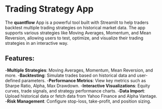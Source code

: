 # Trading Strategy App

The **quantflow** App is a powerful tool built with Streamlit to help traders backtest multiple trading strategies on historical market data. The app supports various strategies like Moving Averages, Momentum, and Mean Reversion, allowing users to test, optimize, and visualize their trading strategies in an interactive way.

## Features:

-**Multiple Strategies**: Moving Averages, Momentum, Mean Reversion, and more.
-**Backtesting**: Simulate trades based on historical data and user-defined parameters.
-**Performance Metrics**: View key metrics such as Sharpe Ratio, Alpha, Max Drawdown.
-**Interactive Visualizations**: Equity curves, trade signals, and strategy performance charts.
-**Data Import**: Upload historical data or fetch data from Yahoo Finance and Alpha Vantage.
-**Risk Management**: Configure stop-loss, take-profit, and position sizing.
